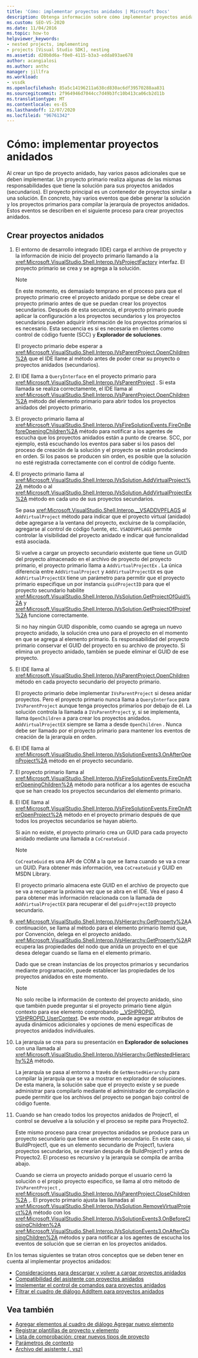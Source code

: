 ```yaml
---
title: 'Cómo: implementar proyectos anidados | Microsoft Docs'
description: Obtenga información sobre cómo implementar proyectos anidados en Visual Studio generando eventos de la solución y proyectos primarios para compilar una jerarquía de proyecto.
ms.custom: SEO-VS-2020
ms.date: 11/04/2016
ms.topic: how-to
helpviewer_keywords:
- nested projects, implementing
- projects [Visual Studio SDK], nesting
ms.assetid: d20b8d6a-f0e0-4115-b3a3-edda893ae678
author: acangialosi
ms.author: anthc
manager: jillfra
ms.workload:
- vssdk
ms.openlocfilehash: 85a5c14196211a638cd830ac6df39570288aa831
ms.sourcegitcommit: 2f964946d7044cc7d49b3fc10b413ca06cb2d11b
ms.translationtype: MT
ms.contentlocale: es-ES
ms.lasthandoff: 12/07/2020
ms.locfileid: "96761342"
---
```

# <a name="how-to-implement-nested-projects"></a>Cómo: implementar proyectos anidados

Al crear un tipo de proyecto anidado, hay varios pasos adicionales que se deben implementar. Un proyecto primario realiza algunas de las mismas responsabilidades que tiene la solución para sus proyectos anidados (secundarios). El proyecto principal es un contenedor de proyectos similar a una solución. En concreto, hay varios eventos que debe generar la solución y los proyectos primarios para compilar la jerarquía de proyectos anidados. Estos eventos se describen en el siguiente proceso para crear proyectos anidados.

## <a name="create-nested-projects"></a>Crear proyectos anidados

1. El entorno de desarrollo integrado (IDE) carga el archivo de proyecto y la información de inicio del proyecto primario llamando a la <xref:Microsoft.VisualStudio.Shell.Interop.IVsProjectFactory> interfaz. El proyecto primario se crea y se agrega a la solución.

    > [!NOTE]
    > En este momento, es demasiado temprano en el proceso para que el proyecto primario cree el proyecto anidado porque se debe crear el proyecto primario antes de que se puedan crear los proyectos secundarios. Después de esta secuencia, el proyecto primario puede aplicar la configuración a los proyectos secundarios y los proyectos secundarios pueden adquirir información de los proyectos primarios si es necesario. Esta secuencia es si es necesaria en clientes como control de código fuente (SCC) y **Explorador de soluciones**.

     El proyecto primario debe esperar a <xref:Microsoft.VisualStudio.Shell.Interop.IVsParentProject.OpenChildren%2A> que el IDE llame al método antes de poder crear su proyecto o proyectos anidados (secundarios).

2. El IDE llama a `QueryInterface` en el proyecto primario para <xref:Microsoft.VisualStudio.Shell.Interop.IVsParentProject> . Si esta llamada se realiza correctamente, el IDE llama al <xref:Microsoft.VisualStudio.Shell.Interop.IVsParentProject.OpenChildren%2A> método del elemento primario para abrir todos los proyectos anidados del proyecto primario.

3. El proyecto primario llama al <xref:Microsoft.VisualStudio.Shell.Interop.IVsFireSolutionEvents.FireOnBeforeOpeningChildren%2A> método para notificar a los agentes de escucha que los proyectos anidados están a punto de crearse. SCC, por ejemplo, está escuchando los eventos para saber si los pasos del proceso de creación de la solución y el proyecto se están produciendo en orden. Si los pasos se producen sin orden, es posible que la solución no esté registrada correctamente con el control de código fuente.

4. El proyecto primario llama al <xref:Microsoft.VisualStudio.Shell.Interop.IVsSolution.AddVirtualProject%2A> método o al <xref:Microsoft.VisualStudio.Shell.Interop.IVsSolution.AddVirtualProjectEx%2A> método en cada uno de sus proyectos secundarios.

     Se pasa <xref:Microsoft.VisualStudio.Shell.Interop.__VSADDVPFLAGS> al `AddVirtualProject` método para indicar que el proyecto virtual (anidado) debe agregarse a la ventana del proyecto, excluirse de la compilación, agregarse al control de código fuente, etc. `VSADDVPFLAGS` permite controlar la visibilidad del proyecto anidado e indicar qué funcionalidad está asociada.

     Si vuelve a cargar un proyecto secundario existente que tiene un GUID del proyecto almacenado en el archivo de proyecto del proyecto primario, el proyecto primario llama a `AddVirtualProjectEx` . La única diferencia entre `AddVirtualProject` y `AddVirtualProjectEX` es que `AddVirtualProjectEX` tiene un parámetro para permitir que el proyecto primario especifique un por instancia `guidProjectID` para que el proyecto secundario habilite <xref:Microsoft.VisualStudio.Shell.Interop.IVsSolution.GetProjectOfGuid%2A> y <xref:Microsoft.VisualStudio.Shell.Interop.IVsSolution.GetProjectOfProjref%2A> funcione correctamente.

     Si no hay ningún GUID disponible, como cuando se agrega un nuevo proyecto anidado, la solución crea uno para el proyecto en el momento en que se agrega al elemento primario. Es responsabilidad del proyecto primario conservar el GUID del proyecto en su archivo de proyecto. Si elimina un proyecto anidado, también se puede eliminar el GUID de ese proyecto.

5. El IDE llama al <xref:Microsoft.VisualStudio.Shell.Interop.IVsParentProject.OpenChildren> método en cada proyecto secundario del proyecto primario.

     El proyecto primario debe implementar `IVsParentProject` si desea anidar proyectos. Pero el proyecto primario nunca llama a `QueryInterface` para `IVsParentProject` aunque tenga proyectos primarios por debajo de él. La solución controla la llamada a `IVsParentProject` y, si se implementa, llama `OpenChildren` a para crear los proyectos anidados. `AddVirtualProjectEX` siempre se llama a desde `OpenChildren` . Nunca debe ser llamado por el proyecto primario para mantener los eventos de creación de la jerarquía en orden.

6. El IDE llama al <xref:Microsoft.VisualStudio.Shell.Interop.IVsSolutionEvents3.OnAfterOpenProject%2A> método en el proyecto secundario.

7. El proyecto primario llama al <xref:Microsoft.VisualStudio.Shell.Interop.IVsFireSolutionEvents.FireOnAfterOpeningChildren%2A> método para notificar a los agentes de escucha que se han creado los proyectos secundarios del elemento primario.

8. El IDE llama al <xref:Microsoft.VisualStudio.Shell.Interop.IVsFireSolutionEvents.FireOnAfterOpenProject%2A> método en el proyecto primario después de que todos los proyectos secundarios se hayan abierto.

     Si aún no existe, el proyecto primario crea un GUID para cada proyecto anidado mediante una llamada a `CoCreateGuid` .

    > [!NOTE]
    > `CoCreateGuid` es una API de COM a la que se llama cuando se va a crear un GUID. Para obtener más información, vea `CoCreateGuid` y GUID en MSDN Library.

     El proyecto primario almacena este GUID en el archivo de proyecto que se va a recuperar la próxima vez que se abra en el IDE. Vea el paso 4 para obtener más información relacionada con la llamada de `AddVirtualProjectEX` para recuperar el del `guidProjectID` proyecto secundario.

9. <xref:Microsoft.VisualStudio.Shell.Interop.IVsHierarchy.GetProperty%2A>A continuación, se llama al método para el elemento primario Itemid que, por Convención, delega en el proyecto anidado. <xref:Microsoft.VisualStudio.Shell.Interop.IVsHierarchy.GetProperty%2A>Recupera las propiedades del nodo que anida un proyecto en el que desea delegar cuando se llama en el elemento primario.

     Dado que se crean instancias de los proyectos primarios y secundarios mediante programación, puede establecer las propiedades de los proyectos anidados en este momento.

    > [!NOTE]
    > No solo recibe la información de contexto del proyecto anidado, sino que también puede preguntar si el proyecto primario tiene algún contexto para ese elemento comprobando [__VSHPROPID. VSHPROPID_UserContext](<xref:Microsoft.VisualStudio.Shell.Interop.__VSHPROPID.VSHPROPID_UserContext>). De este modo, puede agregar atributos de ayuda dinámicos adicionales y opciones de menú específicas de proyectos anidados individuales.

10. La jerarquía se crea para su presentación en **Explorador de soluciones** con una llamada al <xref:Microsoft.VisualStudio.Shell.Interop.IVsHierarchy.GetNestedHierarchy%2A> método.

     La jerarquía se pasa al entorno a través de `GetNestedHierarchy` para compilar la jerarquía que se va a mostrar en explorador de soluciones. De esta manera, la solución sabe que el proyecto existe y se puede administrar para compilarlo mediante el administrador de compilación o puede permitir que los archivos del proyecto se pongan bajo control de código fuente.

11. Cuando se han creado todos los proyectos anidados de Project1, el control se devuelve a la solución y el proceso se repite para Proyecto2.

     Este mismo proceso para crear proyectos anidados se produce para un proyecto secundario que tiene un elemento secundario. En este caso, si BuildProject1, que es un elemento secundario de Project1, tuviera proyectos secundarios, se crearían después de BuildProject1 y antes de Proyecto2. El proceso es recursivo y la jerarquía se compila de arriba abajo.

     Cuando se cierra un proyecto anidado porque el usuario cerró la solución o el propio proyecto específico, se llama al otro método de `IVsParentProject` , <xref:Microsoft.VisualStudio.Shell.Interop.IVsParentProject.CloseChildren%2A> ,. El proyecto primario ajusta las llamadas al <xref:Microsoft.VisualStudio.Shell.Interop.IVsSolution.RemoveVirtualProject%2A> método con los <xref:Microsoft.VisualStudio.Shell.Interop.IVsSolutionEvents3.OnBeforeClosingChildren%2A> <xref:Microsoft.VisualStudio.Shell.Interop.IVsSolutionEvents3.OnAfterClosingChildren%2A> métodos y para notificar a los agentes de escucha los eventos de solución que se cierran en los proyectos anidados.

En los temas siguientes se tratan otros conceptos que se deben tener en cuenta al implementar proyectos anidados:

- [Consideraciones para descargar y volver a cargar proyectos anidados](../../extensibility/internals/considerations-for-unloading-and-reloading-nested-projects.md)
- [Compatibilidad del asistente con proyectos anidados](../../extensibility/internals/wizard-support-for-nested-projects.md)
- [Implementar el control de comandos para proyectos anidados](../../extensibility/internals/implementing-command-handling-for-nested-projects.md)
- [Filtrar el cuadro de diálogo AddItem para proyectos anidados](../../extensibility/internals/filtering-the-additem-dialog-box-for-nested-projects.md)

## <a name="see-also"></a>Vea también

- [Agregar elementos al cuadro de diálogo Agregar nuevo elemento](../../extensibility/internals/adding-items-to-the-add-new-item-dialog-boxes.md)
- [Registrar plantillas de proyecto y elemento](../../extensibility/internals/registering-project-and-item-templates.md)
- [Lista de comprobación: crear nuevos tipos de proyecto](../../extensibility/internals/checklist-creating-new-project-types.md)
- [Parámetros de contexto](../../extensibility/internals/context-parameters.md)
- [Archivo del asistente (. vsz)](../../extensibility/internals/wizard-dot-vsz-file.md)
